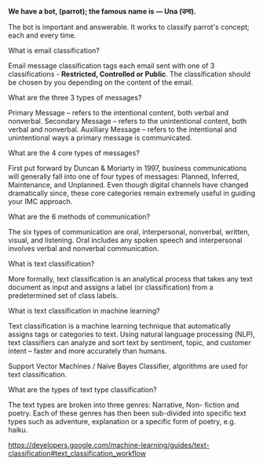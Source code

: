 **We have a bot, (parrot); the famous name is — Una (उना).**

The bot is important and answerable. It works to classify parrot's concept; each and every time. 

What is email classification?

Email message classification tags each email sent with one of 3 classifications - **Restricted, Controlled or Public**. The classification should be chosen by you depending on the content of the email.

What are the three 3 types of messages?

Primary Message – refers to the intentional content, both verbal and nonverbal. Secondary Message – refers to the unintentional content, both verbal and nonverbal. Auxiliary Message – refers to the intentional and unintentional ways a primary message is communicated.

What are the 4 core types of messages?

First put forward by Duncan & Moriarty in 1997, business communications will generally fall into one of four types of messages: Planned, Inferred, Maintenance, and Unplanned. Even though digital channels have changed dramatically since, these core categories remain extremely useful in guiding your IMC approach.

What are the 6 methods of communication?

The six types of communication are oral, interpersonal, nonverbal, written, visual, and listening. Oral includes any spoken speech and interpersonal involves verbal and nonverbal communication.

What is text classification?

More formally, text classification is an analytical process that takes any text document as input and assigns a label (or classification) from a predetermined set of class labels.

What is text classification in machine learning?

Text classification is a machine learning technique that automatically assigns tags or categories to text. Using natural language processing (NLP), text classifiers can analyze and sort text by sentiment, topic, and customer intent – faster and more accurately than humans.

Support Vector Machines / Naive Bayes Classifier, algorithms are used for text classification. 

What are the types of text type classification?

The text types are broken into three genres: Narrative, Non- fiction and poetry. Each of these genres has then been sub-divided into specific text types such as adventure, explanation or a specific form of poetry, e.g. haiku.

https://developers.google.com/machine-learning/guides/text-classification#text_classification_workflow
